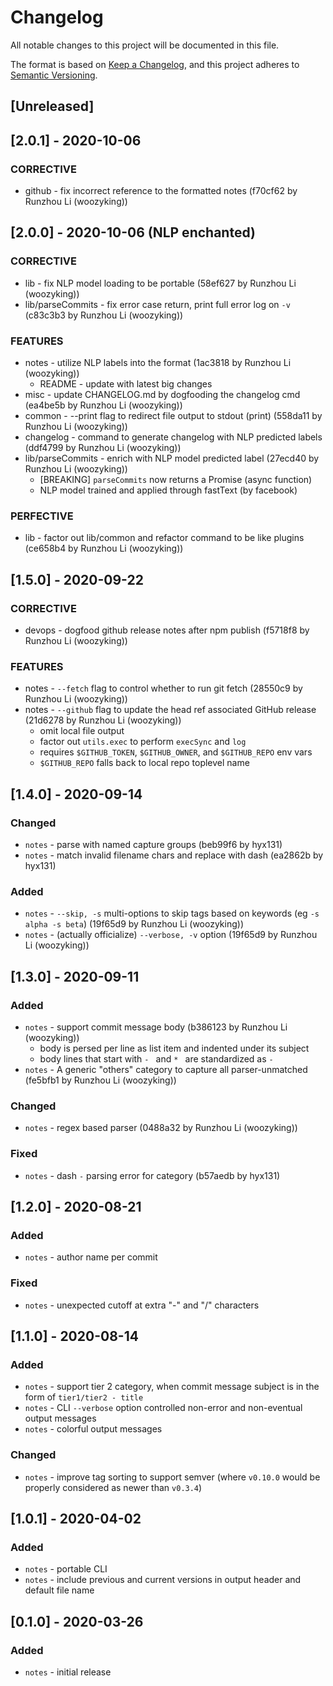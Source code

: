 # Changelog
All notable changes to this project will be documented in this file.

The format is based on [Keep a Changelog](https://keepachangelog.com/en/1.0.0/),
and this project adheres to [Semantic Versioning](https://semver.org/spec/v2.0.0.html).

## [Unreleased]

## [2.0.1] - 2020-10-06

### CORRECTIVE

* github - fix incorrect reference to the formatted notes (f70cf62 by Runzhou Li (woozyking))

## [2.0.0] - 2020-10-06 (NLP enchanted)

### CORRECTIVE

* lib - fix NLP model loading to be portable (58ef627 by Runzhou Li (woozyking))
* lib/parseCommits - fix error case return, print full error log on `-v` (c83c3b3 by Runzhou Li (woozyking))

### FEATURES

* notes - utilize NLP labels into the format (1ac3818 by Runzhou Li (woozyking))
	* README - update with latest big changes
* misc - update CHANGELOG.md by dogfooding the changelog cmd (ea4be5b by Runzhou Li (woozyking))
* common - --print flag to redirect file output to stdout (print) (558da11 by Runzhou Li (woozyking))
* changelog - command to generate changelog with NLP predicted labels (ddf4799 by Runzhou Li (woozyking))
* lib/parseCommits - enrich with NLP model predicted label (27ecd40 by Runzhou Li (woozyking))
	* [BREAKING] `parseCommits` now returns a Promise (async function)
	* NLP model trained and applied through fastText (by facebook)

### PERFECTIVE

* lib - factor out lib/common and refactor command to be like plugins (ce658b4 by Runzhou Li (woozyking))

## [1.5.0] - 2020-09-22

### CORRECTIVE

* devops - dogfood github release notes after npm publish (f5718f8 by Runzhou Li (woozyking))

### FEATURES

* notes - `--fetch` flag to control whether to run git fetch (28550c9 by Runzhou Li (woozyking))
* notes - `--github` flag to update the head ref associated GitHub release (21d6278 by Runzhou Li (woozyking))
	* omit local file output
	* factor out `utils.exec` to perform `execSync` and `log`
	* requires `$GITHUB_TOKEN`, `$GITHUB_OWNER`, and `$GITHUB_REPO` env vars
	* `$GITHUB_REPO` falls back to local repo toplevel name

## [1.4.0] - 2020-09-14

### Changed
- `notes` - parse with named capture groups (beb99f6 by hyx131)
- `notes` - match invalid filename chars and replace with dash (ea2862b by hyx131)

### Added
- `notes` - `--skip, -s` multi-options to skip tags based on keywords (eg `-s alpha -s beta`) (19f65d9 by Runzhou Li (woozyking))
- `notes` - (actually officialize) `--verbose, -v` option (19f65d9 by Runzhou Li (woozyking))

## [1.3.0] - 2020-09-11

### Added
- `notes` - support commit message body (b386123 by Runzhou Li (woozyking))
	* body is persed per line as list item and indented under its subject
	* body lines that start with `- ` and `* ` are standardized as `- `
- `notes` - A generic "others" category to capture all parser-unmatched (fe5bfb1 by Runzhou Li (woozyking))

### Changed
- `notes` - regex based parser (0488a32 by Runzhou Li (woozyking))

### Fixed
- `notes` - dash `-` parsing error for category (b57aedb by hyx131)

## [1.2.0] - 2020-08-21
### Added
- `notes` - author name per commit

### Fixed
- `notes` - unexpected cutoff at extra "-" and "/" characters

## [1.1.0] - 2020-08-14
### Added
- `notes` - support tier 2 category, when commit message subject is in the form of `tier1/tier2 - title`
- `notes` - CLI `--verbose` option controlled non-error and non-eventual output messages
- `notes` - colorful output messages

### Changed
- `notes` - improve tag sorting to support semver (where `v0.10.0` would be properly considered as newer than `v0.3.4`)

## [1.0.1] - 2020-04-02
### Added
- `notes` - portable CLI
- `notes` - include previous and current versions in output header and default file name

## [0.1.0] - 2020-03-26
### Added
- `notes` - initial release
